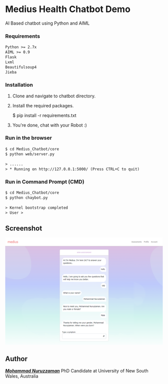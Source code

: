 # Medius Health Chatbot Demo 
AI Based chatbot using Python and AIML

### Requirements

    Python >= 2.7x
    AIML >= 0.9
	Flask
	Lxml
	Beautifulsoup4
	Jieba

### Installation

1. Clone and navigate to chatbot directory.

2. Install the required packages. 
    
    $ pip install -r requirements.txt
  
3. You're done, chat with your Robot :)


### Run in the browser 

    $ cd Medius_Chatbot/core
	$ python web/server.py
	
	> ......
	> * Running on http://127.0.0.1:5000/ (Press CTRL+C to quit)


### Run in Command Prompt (CMD)  

    $ cd Medius_Chatbot/core
	$ python chaybot.py 
	
	> Kernel bootstrap completed
	> User > 

## Screenshot 
   ![alt tag](https://github.com/nuruzzaman/Medius_Chatbot/blob/master/screenshot/chatbot_screen_1.PNG) 


## Author

***[Mohammad Nuruzzaman](https://github.com/nuruzzaman/)***
PhD Candidate at University of New South Wales, Australia 
